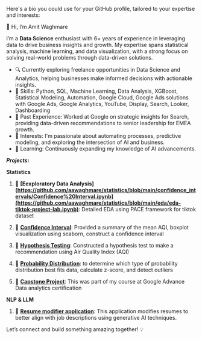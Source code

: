 
Here's a bio you could use for your GitHub profile, tailored to your expertise and interests:

👋 Hi, I’m Amit Waghmare

I’m a **Data Science** enthusiast with 6+ years of experience in leveraging data to drive business insights and growth. My expertise spans statistical analysis, machine learning, and data visualization, with a strong focus on solving real-world problems through data-driven solutions.

- 🔍 Currently exploring freelance opportunities in Data Science and Analytics, helping businesses make informed decisions with actionable insights.
- 🧠 Skills: Python, SQL, Machine Learning, Data Analysis, XGBoost, Statistical Modeling, Automation, Google Cloud, Google Ads solutions with Google Ads, Google Analytics, YouTube, Display, Search, Looker, Dashboarding
- 🚀 Past Experience: Worked at Google on strategic insights for Search, providing data-driven recommendations to senior leadership for EMEA growth.
- 🎯 Interests: I'm passionate about automating processes, predictive modeling, and exploring the intersection of AI and business.
- 🌱 Learning: Continuously expanding my knowledge of AI advancements.

***Projects:***

**Statistics**

1) 🔗 **[Eexploratory Data Analysis](https://github.com/aawaghmare/statistics/blob/main/confidence_intervals/Confidence%20Interval.ipynb](https://github.com/aawaghmare/statistics/blob/main/eda/eda-tiktok-project-lab.ipynb)**: Detailed EDA using PACE framework for tiktok dataset
   
2) 🔗 **[Confidence Interval](https://github.com/aawaghmare/statistics/blob/main/confidence_intervals/Confidence%20Interval.ipynb)**: Provided a summary of the mean AQI, boxplot visualization using seaborn, construct a confidence interval

3) 🔗 **[Hypothesis Testing](https://github.com/aawaghmare/statistics/blob/main/hypothesis-testing/hypothesis-testing.ipynb)**: Constructed a hypothesis test to make a recommendation using Air Quality Index (AQI)

4) 🔗 **[Probability Distribution](https://github.com/aawaghmare/statistics/blob/main/probability-distribution/probability-distributions.ipynb)**: to determine which type of probability distribution best fits data, calculate z-score, and detect outliers

6) 🔗 **[Capstone Project]()**: This was part of my course at Google Advance Data analytics certification

**NLP & LLM**

1) 🔗 **[Resume modifier application](https://github.com/aawaghmare/resume-modifier-app)**: This application modifies resumes to better align with job descriptions using generative AI techniques.


Let’s connect and build something amazing together! 💡

<!---
aawaghmare/aawaghmare is a ✨ special ✨ repository because its `README.md` (this file) appears on your GitHub profile.
You can click the Preview link to take a look at your changes.
--->
